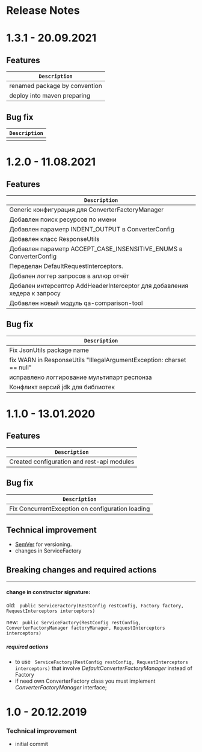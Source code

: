 # Release Notes

# 1.3.1 - 20.09.2021

## Features

|                               `Description`                               |
| ------------------------------------------------------------------------- |
| renamed package by convention                                               |
| deploy into maven preparing                                               |

## Bug fix

|                               `Description`                               |
| ------------------------------------------------------------------------- |
|                                                                           |

# 1.2.0 - 11.08.2021
## Features
|                               `Description`                               |
| ------------------------------------------------------------------------- |
| Generic конфигурация для ConverterFactoryManager                          |
| Добавлен поиск ресурсов по имени                                          |
| Добавлен параметр INDENT_OUTPUT в ConverterConfig                         |
| Добавлен класс ResponseUtils                                              |
| Добавлен параметр ACCEPT_CASE_INSENSITIVE_ENUMS в ConverterConfig         |
| Переделан DefaultRequestInterceptors.                                     |
| Добален логгер запросов в аллюр отчёт                                     |
| Добален интерсептор AddHeaderInterceptor для добавления хедера к запросу  |
| Добавлен новый модуль qa-comparison-tool                                  |

## Bug fix
|                               `Description`                               |
| ------------------------------------------------------------------------- |
| Fix JsonUtils package name                                                |
| fix WARN in ResponseUtils "IllegalArgumentException: charset == null"     |
| исправлено логгирование мультипарт респонза                               |
| Конфликт версий jdk для библиотек                                         |

# 1.1.0 - 13.01.2020
## Features
|                               `Description`                               |
| ------------------------------------------------------------------------- |
| Created configuration and rest-api modules                                |

## Bug fix
|                               `Description`                               |
| ------------------------------------------------------------------------- |
| Fix ConcurrentException on configuration loading                          |

## Technical improvement
 - [SemVer](http://semver.org/) for versioning.
 - changes in ServiceFactory

## Breaking changes and required actions
___
#### change in constructor signature:
 old: ``` public ServiceFactory(RestConfig restConfig, Factory factory, RequestInterceptors interceptors)```
 
 new: ``` public ServiceFactory(RestConfig restConfig, ConverterFactoryManager factoryManager, RequestInterceptors interceptors)```
##### required actions
 - to use ``` ServiceFactory(RestConfig restConfig, RequestInterceptors interceptors)``` that involve *DefaultConverterFactoryManager* instead of Factory
 - if need own ConverterFactory class you must implement *ConverterFactoryManager* interface; 
  
# 1.0 - 20.12.2019
### Technical improvement
  - initial commit
